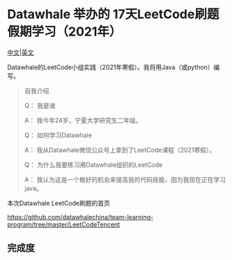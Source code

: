 # Datawhale 举办的 17天LeetCode刷题假期学习（2021年）

[中文](./readmeCN.md)|[英文](./README.md)

Datawhale的LeetCode小组实践（2021年寒假）。我将用Java（或python）编写。

> 自我介绍
> 
> Q： 我是谁
> 
> A： 我今年24岁，宁夏大学研究生二年级。
>
> Q： 如何学习Datawhale
> 
> A： 我从Datawhale微信公众号上拿到了LeetCode课程（2021寒假）。
>
> Q： 为什么我要练习用Datawhale组织的LeetCode
> 
> A： 我认为这是一个极好的机会来提高我的代码技能，因为我现在正在学习java。

本次Datawhale LeetCode刷题的首页

https://github.com/datawhalechina/team-learning-program/tree/master/LeetCodeTencent

##  完成度

